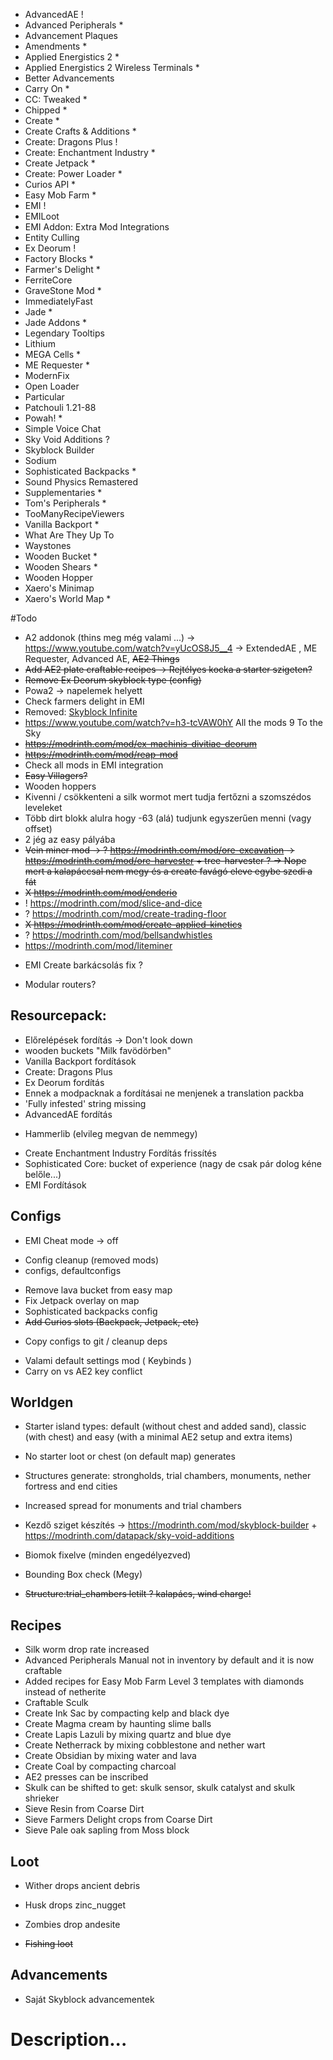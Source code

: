 
- AdvancedAE !
- Advanced Peripherals  *
- Advancement Plaques
- Amendments *
- Applied Energistics 2 *
- Applied Energistics 2 Wireless Terminals *
- Better Advancements
- Carry On *
- CC: Tweaked *
- Chipped *
- Create *
- Create Crafts & Additions *
- Create: Dragons Plus !
- Create: Enchantment Industry *
- Create Jetpack *
- Create: Power Loader *
- Curios API *
- Easy Mob Farm *
- EMI !
- EMILoot
- EMI Addon: Extra Mod Integrations
- Entity Culling
- Ex Deorum !
- Factory Blocks *
- Farmer's Delight *
- FerriteCore
- GraveStone Mod *
- ImmediatelyFast
- Jade *
- Jade Addons *
- Legendary Tooltips
- Lithium
- MEGA Cells *
- ME Requester *
- ModernFix
- Open Loader
- Particular
- Patchouli 1.21-88
- Powah! *
- Simple Voice Chat
- Sky Void Additions ?
- Skyblock Builder
- Sodium
- Sophisticated Backpacks *
- Sound Physics Remastered
- Supplementaries *
- Tom's Peripherals *
- TooManyRecipeViewers
- Vanilla Backport *
- What Are They Up To
- Waystones
- Wooden Bucket *
- Wooden Shears *
- Wooden Hopper
- Xaero's Minimap
- Xaero's World Map *

#Todo
  + A2 addonok (thins meg még valami ...) -> https://www.youtube.com/watch?v=yUcOS8J5__4 -> ExtendedAE , ME Requester, Advanced AE, ~~AE2 Things~~
  + ~~Add AE2 plate craftable recipes -> Rejtélyes kocka a starter szigeten?~~
  + ~~Remove Ex Deorum skyblock type (config)~~
  + Powa2 -> napelemek helyett
  + Check farmers delight in EMI
  + Removed: [Skyblock Infinite](https://modrinth.com/datapack/skyblock-infinite)
  + https://www.youtube.com/watch?v=h3-tcVAW0hY All the mods 9 To the Sky
  + ~~https://modrinth.com/mod/ex-machinis-divitiae-deorum~~
  + ~~https://modrinth.com/mod/reap-mod~~
  + Check all mods in EMI integration
  + ~~Easy Villagers?~~
  + Wooden hoppers
  + Kivenni / csökkenteni a silk wormot mert tudja fertőzni a szomszédos leveleket
  + Több dirt blokk alulra hogy -63 (alá) tudjunk egyszerűen menni (vagy offset)
  + 2 jég az easy pályába
  + ~~Vein miner mod -> ? https://modrinth.com/mod/ore-excavation -> https://modrinth.com/mod/ore-harvester + tree-harvester ? -> Nope mert a kalapáccsal nem megy és a create favágó eleve egybe szedi a fát~~
  + ~~X https://modrinth.com/mod/enderio~~
  + ! https://modrinth.com/mod/slice-and-dice
  + ? https://modrinth.com/mod/create-trading-floor
  + ~~X https://modrinth.com/mod/create-applied-kinetics~~
  + ? https://modrinth.com/mod/bellsandwhistles
  + https://modrinth.com/mod/liteminer
  * EMI Create barkácsolás fix ?
  - Modular routers?

## Resourcepack:
  + Előrelépések fordítás -> Don't look down
  + wooden buckets "Milk favödörben"
  + Vanilla Backport fordítások
  + Create: Dragons Plus
  + Ex Deorum fordítás
  + Ennek a modpacknak a fordításai ne menjenek a translation packba
  + 'Fully infested' string missing
  + AdvancedAE fordítás
  * Hammerlib (elvileg megvan de nemmegy)
  - Create Enchantment Industry Fordítás frissítés
  - Sophisticated Core: bucket of experience (nagy de csak pár dolog kéne belőle...)
  - EMI Fordítások


## Configs
  + EMI Cheat mode -> off
  * Config cleanup (removed mods)
  * configs, defaultconfigs 
  + Remove lava bucket from easy map
  + Fix Jetpack overlay on map
  + Sophisticated backpacks config
  + ~~Add Curios slots (Backpack, Jetpack, etc)~~
  * Copy configs to git / cleanup deps
  - Valami default settings mod ( Keybinds )
  - Carry on vs AE2 key conflict

## Worldgen
  + Starter island types: default (without chest and added sand), classic (with chest) and easy (with a minimal AE2 setup and extra items)
  + No starter loot or chest (on default map) generates
  + Structures generate: strongholds, trial chambers, monuments, nether fortress and end cities
  + Increased spread for monuments and trial chambers

  + Kezdő sziget készítés -> https://modrinth.com/mod/skyblock-builder + https://modrinth.com/datapack/sky-void-additions
  + Biomok fixelve (minden engedélyezved)
  + Bounding Box check (Megy)
  + ~~Structure:trial_chambers letilt ? kalapács, wind charge!~~ 

## Recipes
  + Silk worm drop rate increased
  + Advanced Peripherals Manual not in inventory by default and it is now craftable
  + Added recipes for Easy Mob Farm Level 3 templates with diamonds instead of netherite
  + Craftable Sculk
  + Create Ink Sac by compacting kelp and black dye
  + Create Magma cream by haunting slime balls
  + Create Lapis Lazuli by mixing quartz and blue dye
  + Create Netherrack by mixing cobblestone and nether wart
  + Create Obsidian by mixing water and lava
  + Create Coal by compacting charcoal
  + AE2 presses can be inscribed
  + Skulk can be shifted to get: skulk sensor, skulk catalyst and skulk shrieker
  + Sieve Resin from Coarse Dirt
  + Sieve Farmers Delight crops from Coarse Dirt
  + Sieve Pale oak sapling from Moss block

## Loot
  + Wither drops ancient debris
  + Husk drops zinc_nugget
  + Zombies drop andesite

  + ~~Fishing loot~~

## Advancements
  - Saját Skyblock advancementek



# Description...

